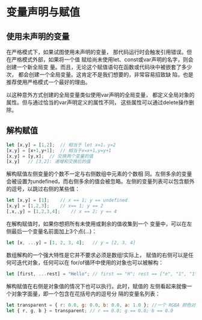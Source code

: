 # 变量声明与赋值

## 使用未声明的变量

在严格模式下，如果试图使用未声明的变量， 那代码运行时会触发引用错误。但在严格模式外部，如果将一个值 赋给尚未使用let、const或var声明的名字，则会创建一个新全局变 量。而且，无论这个赋值语句在函数或代码块中被嵌套了多少次， 都会创建一个全局变量。这肯定不是我们想要的，非常容易招致缺 陷，也是推荐使用严格模式一个最好的理由。

以这种意外方式创建的全局变量类似使用var声明的全局变量， 都定义全局对象的属性。但与通过恰当的var声明定义的属性不同， 这些属性可以通过delete操作删除。

## 解构赋值

```js
let [x,y] = [1,2];	// 相当于 let x=1，y=2
[x,y] = [x+1,y+1];	// 相当于x=x+1,y=y+1        
[x,y] = [y,x];	// 交换两个变量的值
[x,y]	// [3,2]: 递增和交换后的值
```

解构赋值左侧变量的个数不一定与右侧数组中元素的个数相 同。左侧多余的变量会被设置为undefined，而右侧多余的值会被忽略。左侧的变量列表可以包含额外的逗号，以跳过右侧的某些值：

```js
let [x,y] = [1];	// x == 1; y == undefined
[x,y] = [1,2,3];	// x== 1; y == 2
[,x,,y] = [1,2,3,4];	// x == 2; y == 4
```

在解构赋值时，如果你想把所有未使用或剩余的值收集到一个 变量中，可以在左侧最后一个变量名前面加上3个点(...)：

```js
let [x, ...y] = [1, 2, 3, 4];	// y = [2, 3, 4]
```

数组解构的一个强大特性是它并不要求必须是数组!实际上， 赋值的右侧可以是任何可迭代对象，任何可以在 for/of循环中使用的对象也可以被解构：

```js
let [first, ...rest] = "Hello"; // first == "H"; rest == ["e", "1", "1","o"]
```

 解构赋值在右侧是对象值的情况下也可以执行。此时，赋值的
左侧看起来就像一个对象字面量，即一个包含在花括号内的逗号分
隔的变量名列表：

```js
let transparent = { r: 0.0, g: 0.0, b: 0.0, a: 1.0 }; //一个 RGBA 颜色对象
let { r, g, b } = transparent; // r == 0.0; g == 0.0; b == 0.0
```

